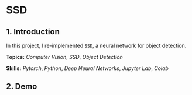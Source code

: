 # SSD

## 1. Introduction

In this project, I re-implemented `SSD`, a neural network for object detection.

**Topics:** _Computer Vision_, _SSD_, _Object Detection_

**Skills:** _Pytorch_, _Python_, _Deep Neural Networks_, _Jupyter Lab_, _Colab_

## 2. Demo
